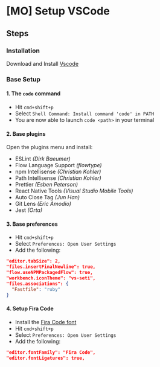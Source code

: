# [MO] Setup VSCode

## Steps

### Installation
Download and Install [Vscode](https://code.visualstudio.com/)

### Base Setup

#### 1. The `code` command

- Hit `cmd+shift+p`
- Select `Shell Command: Install command 'code' in PATH`
- You are now able to launch `code <path>` in your terminal

#### 2. Base plugins

Open the plugins menu and install:

- ESLint *(Dirk Baeumer)*
- Flow Language Support *(flowtype)*
- npm Intellisense *(Christian Kohler)*
- Path Intellisense *(Christian Kohler)*
- Prettier *(Esben Peterson)*
- React Native Tools *(Visual Studio Mobile Tools)*
- Auto Close Tag *(Jun Han)*
- Git Lens *(Eric Amodio)*
- Jest *(Orta)*

#### 3. Base preferences

- Hit `cmd+shift+p`
- Select `Preferences: Open User Settings`
- Add the following:
```json
"editor.tabSize": 2,
"files.insertFinalNewline": true,
"flow.useNPMPackagedFlow": true,
"workbench.iconTheme": "vs-seti",
"files.associations": {
  "Fastfile": "ruby"
}
```

#### 4. Setup Fira Code

- Install the [Fira Code font](https://github.com/tonsky/FiraCode)
- Hit `cmd+shift+p`
- Select `Preferences: Open User Settings`
- Add the following:
```json
"editor.fontFamily": "Fira Code",
"editor.fontLigatures": true,
```
